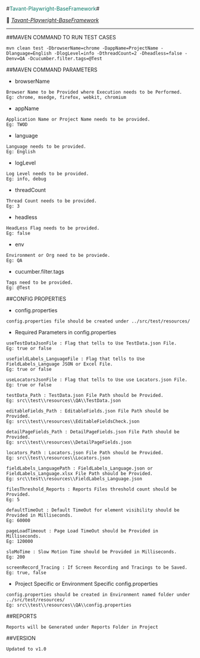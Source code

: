 #<span style="color: #097969">Tavant-Playwright-BaseFramework</span>#

 🔗 _[Tavant-Playwright-BaseFramework](https://gitlab.tavant.com/TWMS_Automation/TWMS_Automation)_

- - - - 

##MAVEN COMMAND TO RUN TEST CASES

```
mvn clean test -DbrowserName=chrome -DappName=ProjectName -Dlanguage=English -DlogLevel=info -DthreadCount=2 -Dheadless=false -Denv=QA -Dcucumber.filter.tags=@Test
```

##MAVEN COMMAND PARAMETERS
- browserName

```
Browser Name to be Provided where Execution needs to be Performed. 
Eg: chrome, msedge, firefox, webkit, chromium
```
- appName

```
Application Name or Project Name needs to be provided.
Eg: TWOD
```
- language

```
Language needs to be provided.
Eg: English
```
- logLevel

```
Log Level needs to be provided.
Eg: info, debug
```
- threadCount

```
Thread Count needs to be provided.
Eg: 3
```
- headless

```
HeadLess Flag needs to be provided.
Eg: false
```
- env

```
Environment or Org need to be proviede.
Eg: QA
```
- cucumber.filter.tags

```
Tags need to be provided.
Eg: @Test
```

##CONFIG PROPERTIES
- config.properties

```
config.properties file should be created under ../src/test/resources/
```
- Required Parameters in config.properties

```
useTestDataJsonFile : Flag that tells to Use TestData.json File.
Eg: true or false
```
```
usefieldLabels_LanguageFile : Flag that tells to Use FieldLabels_Language JSON or Excel File.
Eg: true or false
```
```
useLocatorsJsonFile : Flag that tells to Use use Locators.json File.
Eg: true or false
```
```
testData_Path : TestData.json File Path should be Provided.
Eg: src\\test\\resources\\QA\\TestData.json
```
```
editableFields_Path : EditableFields.json File Path should be Provided.
Eg: src\\test\\resources\\EditableFieldsCheck.json
```
```
detailPageFields_Path : DetailPageFields.json File Path should be Provided.
Eg: src\\test\\resources\\DetailPageFields.json
```
```
locators_Path : Locators.json File Path should be Provided.
Eg: src\\test\\resources\\Locators.json
```
```
fieldLabels_LanguagePath : FieldLabels_Language.json or FieldLabels_Language.xlsx File Path should be Provided.
Eg: src\\test\\resources\\FieldLabels_Language.json
```
```
filesThreshold_Reports : Reports Files threshold count should be Provided.
Eg: 5
```
```
defaultTimeOut : Default TimeOut for element visibility should be Provided in Milliseconds.
Eg: 60000
```
```
pageLoadTimeout : Page Load TimeOut should be Provided in Milliseconds.
Eg: 120000
```
```
sloMoTime : Slow Motion Time should be Provided in Milliseconds.
Eg: 200
```
```
screenRecord_Tracing : If Screen Recording and Tracings to be Saved.
Eg: true, false
```
- Project Specific or Environment Specific config.properties

```
config.properties should be created in Environment named folder under ../src/test/resources/
Eg: src\\test\\resources\\QA\\config.properties
```
##REPORTS

```
Reports will be Generated under Reports Folder in Project
```
##VERSION

```
Updated to v1.0
```

